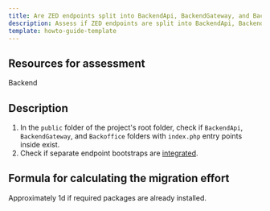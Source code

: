 ```yaml
---
title: Are ZED endpoints split into BackendApi, BackendGateway, and Backoffice?
description: Assess if ZED endpoints are split into BackendApi, BackendGateway and Backoffice.
template: howto-guide-template
---
```




## Resources for assessment

Backend

## Description

1. In the `public` folder of the project's root folder, check if `BackendApi`, `BackendGateway`, and `Backoffice` folders with `index.php` entry points inside exist.
2. Check if separate endpoint bootstraps are [integrated](/docs/scos/dev/technical-enhancement-integration-guides/integrating-separate-endpoint-bootstraps.html).

## Formula for calculating the migration effort

Approximately 1d if required packages are already installed.

